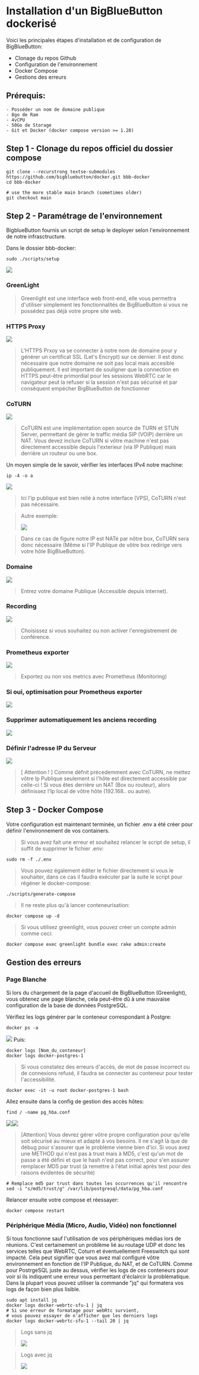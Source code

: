﻿# Installation d'un BigBlueButton dockerisé

Voici les principales étapes d'installation et de configuration de BigBlueButton:
 - Clonage du repos Github
 - Configuration de l'environnement
 - Docker Compose
 - Gestions des erreurs

## Prérequis:
	

	- Posséder un nom de domaine publique
	- 8go de Ram
	- 4vCPU
	- 50Go de Storage 
	- Git et Docker (docker compose version >= 1.28)


## Step 1 - Clonage du repos officiel du dossier compose

	git clone --recurstrong textse-submodules https://github.com/bigbluebutton/docker.git bbb-docker
	cd bbb-docker

	# use the more stable main branch (sometimes older)
	git checkout main
	
## Step 2 - Paramétrage de l'environnement
BigblueButton fournis un script de setup le deployer selon l'environnement de notre infrasctructure. 

Dans le dossier bbb-docker:

	sudo ./scripts/setup
![](http://93.90.205.194/docs/bbb_install/screen/Greenlight.png)
### GreenLight
> Greenlight est une interface web front-end, elle vous permettra d'utiliser simplement les fonctionnalités de BigBlueButton si vous ne possédez pas déjà votre propre site web.

### HTTPS Proxy
![](http://93.90.205.194/docs/bbb_install/screen/Https_proxy.png)
> L'HTTPS Prxoy va se connecter à notre nom de domaine pour y générer un certificat SSL (Let's Encrypt) sur ce dernier. Il est donc nécessaire que notre domaine ne soit pas local mais accesible publiquement. Il est important de souligner que la connection en HTTPS peut-être primordial pour les sessions WebRTC car le navigateur peut la refuser si la session n'est pas sécurisé et par conséquent empécher BigBlueButton de fonctionner 

### CoTURN
![](http://93.90.205.194/docs/bbb_install/coturn.png)
> CoTURN est une implémentation open source de TURN et STUN Server, permettant de gérer le traffic média SIP (VOIP) derrière un NAT.
> Vous devez inclure CoTURN si vôtre machine n'est pas directement accessible depuis l'exterieur (via IP Publique) mais derrière un routeur ou une box.

Un moyen simple de le savoir, vérifier les interfaces IPv4 notre machine:

	ip -4 -o a
![](http://93.90.205.194/docs/bbb_install/ip_a.png)
> Ici l'ip publique est bien relié à notre interface (VPS), CoTURN n'est pas nécessaire.

> Autre exemple:
> 
> ![](http://93.90.205.194/docs/bbb_install/ip_a_local.png)

> Dans ce cas de figure notre IP est NATé par nôtre box, CoTURN sera donc nécessaire (Même si l'IP Publique de vôtre box redirige vers votre hôte BigBlueButton).


### Domaine
![](http://93.90.205.194/docs/bbb_install/domain.png)
> Entrez votre domaine Publique (Accessible depuis internet).


### Recording
![](http://93.90.205.194/docs/bbb_install/recording.png)
> Choisissez si vous souhaitez ou non activer l'enregistrement de conférence.


### Prometheus exporter
![](http://93.90.205.194/docs/bbb_install/exporter.png)
> Exportez ou non vos metrics avec Prometheus (Monitoring)

### Si oui, optimisation pour Prometheus exporter
![](http://93.90.205.194/docs/bbb_install/exporter-optimize.png)
### Supprimer automatiquement les anciens recording
![](http://93.90.205.194/docs/bbb_install/recording-remove.png)
### Définir l'adresse IP du Serveur
![](http://93.90.205.194/docs/bbb_install/ip2.png)
> [ Attention ! ] Comme défnit précedemment avec CoTURN, ne mettez vôtre Ip Publique seulement si l'hôte est directement accessible par celle-ci !
> Si vous êtes derrière un NAT (Box ou routeur), alors définissez l'Ip local de vôtre hôte (192.168.. ou autre).

## Step 3 - Docker Compose
Votre configuration est maintenant terminée, un fichier .env a été créer pour définir l'environnement de vos containers.

> Si vous avez fait une erreur et souhaitez relancer le script de setup, il suffit de supprimer le fichier .env:

	sudo rm -f ./.env

> Vous pouvez également éditer le fichier directement si vous le souhaiter, dans ce cas il faudra exécuter par la suite le script pour régéner le docker-compose:

	./scripts/generate-compose

> Il ne reste plus qu'à lancer conteneurisation:

	docker compose up -d

> Si vous utilisez greenlight, vous pouvez créer un compte admin comme ceci:

	docker compose exec greenlight bundle exec rake admin:create

## Gestion des erreurs

### Page Blanche 
Si lors du chargement de la page d'accueil de BigBlueButton (Greenlight), vous obtenez une page blanche, cela peut-être dû à une mauvaise configuration de la base de données PostgreSQL.

Vérifiez les logs générer par le conteneur correspondant à Postgre:

	docker ps -a

![](http://93.90.205.194/docs/bbb_install/docker-ps-a.png)
Puis:

	docker logs [Nom_du_conteneur]
	docker logs docker-postgres-1
> Si vous constatez des erreurs d'accès, de mot de passe incorrect ou de connexions refusé, il faudra se connecter au conteneur pour tester l'accessibilité.

	docker exec -it -u root docker-postgres-1 bash
Allez ensuite dans la config de gestion des accès hôtes:

	find / -name pg_hba.conf
![](http://93.90.205.194/docs/bbb_install/postgre-debug/docker-exec-cat-pg_hba.png)![](http://93.90.205.194/docs/bbb_install/postgre-debug/cat_pg_hba_md5.png)
> [Attention] Vous devrez gérer vôtre propre configuration pour qu'elle soit sécurisé au mieux et adapté à vos besoins. Il ne s'agit là que de débug pour s'assurer que le problème vienne bien d'ici.
> Si vous avez une METHOD qui n'est pas à trust mais à MD5, c'est qu'un mot de passe a été défini et que le hash n'est pas correct, pour s'en assurer remplacer MD5 par trust (à remettre à l'état initial après test pour des raisons évidentes de sécurité)

	# Remplace md5 par trust dans toutes les occurrences qu'il rencontre
	sed -i "s/md5/trust/g" /var/lib/postgresql/data/pg_hba.conf

Relancer ensuite votre compose et réessayer:

	docker compose restart

### Périphérique Média (Micro, Audio, Vidéo) non fonctionnel 
Si tous fonctionne sauf l'utilisation de vos périphériques médias lors de réunions. C'est certainement un problème lié au routage UDP et donc les services telles que WebRTC, Coturn et éventuellement Freeswitch qui sont impacté. Cela peut signifier que vous avez mal configuré vôtre environnement en fonction de l'IP Publique, du NAT, et de CoTURN.
Comme pour PostrgeSQL juste au dessus, vérifier les logs de ces conteneurs pour voir si ils indiquent une erreur vous permettant d'éclaircir la problématique. Dans la plupart vous pouvez utiliser la commande "jq" qui formatera vos logs de façon bien plus lisible.

	sudo apt install jq
	docker logs docker-webrtc-sfu-1 | jq
	# Si une erreur de formatage pour webRtc survient,
	# vous pouvez essayer de n'afficher que les derniers logs
	docker logs docker-webrtc-sfu-1 --tail 20 | jq

> Logs sans jq
> 
> ![](http://93.90.205.194/docs/bbb_install/coturn-debug/log-sans-jq.png)

> Logs avec jq
> 
> ![](http://93.90.205.194/docs/bbb_install/coturn-debug/log-avec-jq.png)
